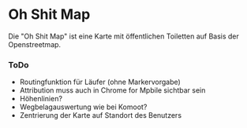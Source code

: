 # Oh Shit Map

Die "Oh Shit Map" ist eine Karte mit öffentlichen Toiletten auf Basis der Openstreetmap. 

### ToDo

* Routingfunktion für Läufer (ohne Markervorgabe)
* Attribution muss auch in Chrome for Mpbile sichtbar sein
* Höhenlinien?
* Wegbelagauswertung wie bei Komoot?
* Zentrierung der Karte auf Standort des Benutzers
